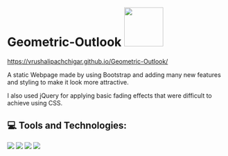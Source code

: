 # Geometric-Outlook  <img src="https://github.com/TheDudeThatCode/TheDudeThatCode/blob/master/Assets/Developer.gif" width="90px">

https://vrushalipachchigar.github.io/Geometric-Outlook/

A static Webpage made by using Bootstrap and adding many new features and styling to make it look more attractive.

I also used jQuery for applying basic fading effects that were difficult to achieve using CSS.

## 💻 Tools and Technologies:

<p> <img src="https://img.shields.io/badge/HTML5-E34F26?style=for-the-badge&logo=html5&logoColor=white" />
  <img src="https://img.shields.io/badge/CSS3-1572B6?style=for-the-badge&logo=css3&logoColor=white" />
  <img src="https://img.shields.io/badge/Bootstrap-563D7C?style=for-the-badge&logo=bootstrap&logoColor=white" />
<img src="https://img.shields.io/badge/jQuery-00C58E?style=for-the-badge&logo=jquery&logoColor=white" /></p>
